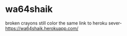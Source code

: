 # wa64shaik
broken crayons still color the same
link to heroku sever- https://wa64shaik.herokuapp.com/